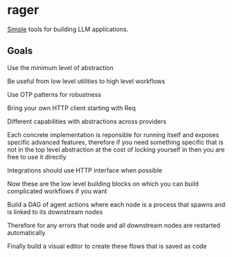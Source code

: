 # rager

[Simple](https://www.infoq.com/presentations/Simple-Made-Easy/) tools for building LLM applications.

## Goals

Use the minimum level of abstraction

Be useful from low level utilities to high level workflows

Use OTP patterns for robustness

Bring your own HTTP client starting with Req

Different capabilities with abstractions across providers

Each concrete implementation is reponsible for running itself and exposes specific advanced features, therefore if you need something specific that is not in the top level abstraction at the cost of locking yourself in then you are free to use it directly

Integrations should use HTTP interface when possible

Now these are the low level building blocks on which you can build complicated workflows if you want

Build a DAG of agent actions where each node is a process that spawns and is linked to its downstream nodes

Therefore for any errors that node and all downstream nodes are restarted automatically

Finally build a visual editor to create these flows that is saved as code
